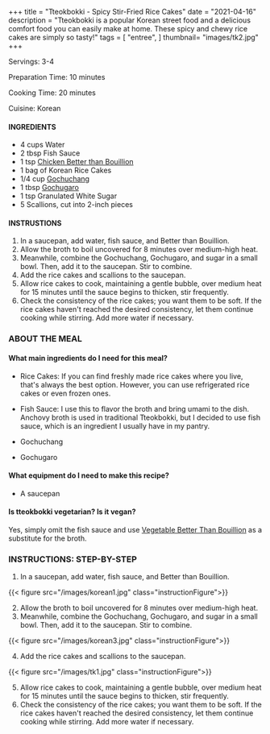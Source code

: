 +++
title = "Tteokbokki - Spicy Stir-Fried Rice Cakes"
date = "2021-04-16"
description = "Tteokbokki is a popular Korean street food and a delicious comfort food you can easily make at home. These spicy and chewy rice cakes are simply so tasty!"
tags = [
    "entree",
]
thumbnail= "images/tk2.jpg"
+++

Servings: 3-4 <!--more-->

Preparation Time: 10 minutes

Cooking Time: 20 minutes 

Cuisine: Korean 

#### INGREDIENTS 

* 4 cups Water
* 2 tbsp Fish Sauce 
* 1 tsp [Chicken Better than Bouillion](https://amzn.to/2RGiSsu)
* 1 bag of Korean Rice Cakes
* 1/4 cup [Gochuchang](https://amzn.to/32A6v3v)
* 1 tbsp [Gochugaro](https://amzn.to/3v0RhQT)  
* 1 tsp Granulated White Sugar
* 5 Scallions, cut into 2-inch pieces
  
#### INSTRUSTIONS

1. In a saucepan, add water, fish sauce, and Better than Bouillion. 
2. Allow the broth to boil uncovered for 8 minutes over medium-high heat. 
3. Meanwhile, combine the Gochuchang, Gochugaro, and sugar in a small bowl. Then, add it to the saucepan. Stir to combine. 
4. Add the rice cakes and scallions to the saucepan. 
5. Allow rice cakes to cook, maintaining a gentle bubble, over medium heat for 15 minutes until the sauce begins to thicken, stir frequently.  
6. Check the consistency of the rice cakes; you want them to be soft. If the rice cakes haven't reached the desired consistency, let them continue cooking while stirring. Add more water if necessary.  

### ABOUT THE MEAL

#### What main ingredients do I need for this meal?

* Rice Cakes: If you can find freshly made rice cakes where you live, that's always the best option. However, you can use refrigerated rice cakes or even frozen ones. 

* Fish Sauce: I use this to flavor the broth and bring umami to the dish. Anchovy broth is used in traditional Tteokbokki, but I decided to use fish sauce, which is an ingredient I usually have in my pantry. 

* Gochuchang

* Gochugaro 

#### What equipment do I need to make this recipe?

* A saucepan 

#### Is tteokbokki vegetarian? Is it vegan?

Yes, simply omit the fish sauce and use [Vegetable Better Than Bouillion](https://amzn.to/3ggLeni) as a substitute for the broth.

### INSTRUCTIONS: STEP-BY-STEP 

1. In a saucepan, add water, fish sauce, and Better than Bouillion. 

{{< figure src="/images/korean1.jpg" class="instructionFigure">}}

2. Allow the broth to boil uncovered for 8 minutes over medium-high heat. 
3. Meanwhile, combine the Gochuchang, Gochugaro, and sugar in a small bowl. Then, add it to the saucepan. Stir to combine. 

{{< figure src="/images/korean3.jpg" class="instructionFigure">}}

4. Add the rice cakes and scallions to the saucepan. 

{{< figure src="/images/tk1.jpg" class="instructionFigure">}}

5. Allow rice cakes to cook, maintaining a gentle bubble, over medium heat for 15 minutes until the sauce begins to thicken, stir frequently.  
6. Check the consistency of the rice cakes; you want them to be soft. If the rice cakes haven't reached the desired consistency, let them continue cooking while stirring. Add more water if necessary.  
